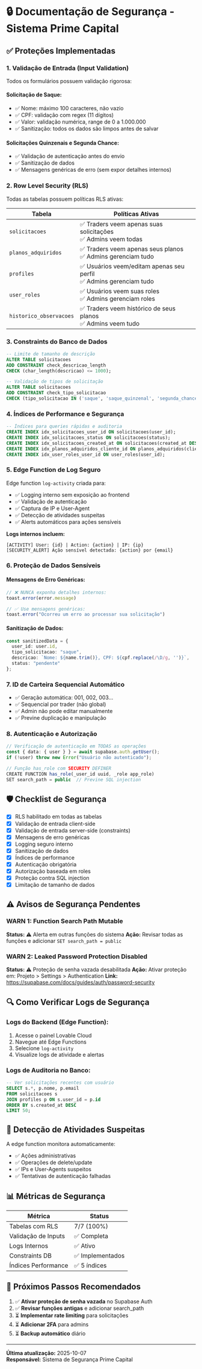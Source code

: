 # 🔒 Documentação de Segurança - Sistema Prime Capital

## ✅ Proteções Implementadas

### 1. **Validação de Entrada (Input Validation)**

Todos os formulários possuem validação rigorosa:

#### Solicitação de Saque:
- ✅ Nome: máximo 100 caracteres, não vazio
- ✅ CPF: validação com regex (11 dígitos)
- ✅ Valor: validação numérica, range de 0 a 1.000.000
- ✅ Sanitização: todos os dados são limpos antes de salvar

#### Solicitações Quinzenais e Segunda Chance:
- ✅ Validação de autenticação antes do envio
- ✅ Sanitização de dados
- ✅ Mensagens genéricas de erro (sem expor detalhes internos)

### 2. **Row Level Security (RLS)**

Todas as tabelas possuem políticas RLS ativas:

| Tabela | Políticas Ativas |
|--------|------------------|
| `solicitacoes` | ✅ Traders veem apenas suas solicitações<br>✅ Admins veem todas |
| `planos_adquiridos` | ✅ Traders veem apenas seus planos<br>✅ Admins gerenciam tudo |
| `profiles` | ✅ Usuários veem/editam apenas seu perfil<br>✅ Admins gerenciam tudo |
| `user_roles` | ✅ Usuários veem suas roles<br>✅ Admins gerenciam roles |
| `historico_observacoes` | ✅ Traders veem histórico de seus planos<br>✅ Admins veem tudo |

### 3. **Constraints do Banco de Dados**

```sql
-- Limite de tamanho de descrição
ALTER TABLE solicitacoes 
ADD CONSTRAINT check_descricao_length 
CHECK (char_length(descricao) <= 1000);

-- Validação de tipos de solicitação
ALTER TABLE solicitacoes
ADD CONSTRAINT check_tipo_solicitacao
CHECK (tipo_solicitacao IN ('saque', 'saque_quinzenal', 'segunda_chance', 'outro'));
```

### 4. **Índices de Performance e Segurança**

```sql
-- Índices para queries rápidas e auditoria
CREATE INDEX idx_solicitacoes_user_id ON solicitacoes(user_id);
CREATE INDEX idx_solicitacoes_status ON solicitacoes(status);
CREATE INDEX idx_solicitacoes_created_at ON solicitacoes(created_at DESC);
CREATE INDEX idx_planos_adquiridos_cliente_id ON planos_adquiridos(cliente_id);
CREATE INDEX idx_user_roles_user_id ON user_roles(user_id);
```

### 5. **Edge Function de Log Seguro**

Edge function `log-activity` criada para:
- ✅ Logging interno sem exposição ao frontend
- ✅ Validação de autenticação
- ✅ Captura de IP e User-Agent
- ✅ Detecção de atividades suspeitas
- ✅ Alerts automáticos para ações sensíveis

**Logs internos incluem:**
```
[ACTIVITY] User: {id} | Action: {action} | IP: {ip}
[SECURITY_ALERT] Ação sensível detectada: {action} por {email}
```

### 6. **Proteção de Dados Sensíveis**

#### Mensagens de Erro Genéricas:
```typescript
// ❌ NUNCA exponha detalhes internos:
toast.error(error.message) 

// ✅ Use mensagens genéricas:
toast.error("Ocorreu um erro ao processar sua solicitação")
```

#### Sanitização de Dados:
```typescript
const sanitizedData = {
  user_id: user.id,
  tipo_solicitacao: "saque",
  descricao: `Nome: ${name.trim()}, CPF: ${cpf.replace(/\D/g, '')}`,
  status: "pendente"
};
```

### 7. **ID de Carteira Sequencial Automático**

- ✅ Geração automática: 001, 002, 003...
- ✅ Sequencial por trader (não global)
- ✅ Admin não pode editar manualmente
- ✅ Previne duplicação e manipulação

### 8. **Autenticação e Autorização**

```typescript
// Verificação de autenticação em TODAS as operações
const { data: { user } } = await supabase.auth.getUser();
if (!user) throw new Error("Usuário não autenticado");

// Função has_role com SECURITY DEFINER
CREATE FUNCTION has_role(_user_id uuid, _role app_role)
SET search_path = public  // Previne SQL injection
```

## 🛡️ Checklist de Segurança

- [x] RLS habilitado em todas as tabelas
- [x] Validação de entrada client-side
- [x] Validação de entrada server-side (constraints)
- [x] Mensagens de erro genéricas
- [x] Logging seguro interno
- [x] Sanitização de dados
- [x] Índices de performance
- [x] Autenticação obrigatória
- [x] Autorização baseada em roles
- [x] Proteção contra SQL injection
- [x] Limitação de tamanho de dados

## ⚠️ Avisos de Segurança Pendentes

### WARN 1: Function Search Path Mutable
**Status:** ⚠️ Alerta em outras funções do sistema
**Ação:** Revisar todas as funções e adicionar `SET search_path = public`

### WARN 2: Leaked Password Protection Disabled
**Status:** ⚠️ Proteção de senha vazada desabilitada
**Ação:** Ativar proteção em: Projeto > Settings > Authentication
**Link:** https://supabase.com/docs/guides/auth/password-security

## 🔍 Como Verificar Logs de Segurança

### Logs do Backend (Edge Function):
1. Acesse o painel Lovable Cloud
2. Navegue até Edge Functions
3. Selecione `log-activity`
4. Visualize logs de atividade e alertas

### Logs de Auditoria no Banco:
```sql
-- Ver solicitações recentes com usuário
SELECT s.*, p.nome, p.email 
FROM solicitacoes s
JOIN profiles p ON s.user_id = p.id
ORDER BY s.created_at DESC
LIMIT 50;
```

## 🚨 Detecção de Atividades Suspeitas

A edge function monitora automaticamente:
- ✅ Ações administrativas
- ✅ Operações de delete/update
- ✅ IPs e User-Agents suspeitos
- ✅ Tentativas de autenticação falhadas

## 📊 Métricas de Segurança

| Métrica | Status |
|---------|--------|
| Tabelas com RLS | 7/7 (100%) |
| Validação de Inputs | ✅ Completa |
| Logs Internos | ✅ Ativo |
| Constraints DB | ✅ Implementados |
| Índices Performance | ✅ 5 índices |

## 🔐 Próximos Passos Recomendados

1. ✅ **Ativar proteção de senha vazada** no Supabase Auth
2. ✅ **Revisar funções antigas** e adicionar search_path
3. ⏳ **Implementar rate limiting** para solicitações
4. ⏳ **Adicionar 2FA** para admins
5. ⏳ **Backup automático** diário

---

**Última atualização:** 2025-10-07  
**Responsável:** Sistema de Segurança Prime Capital
